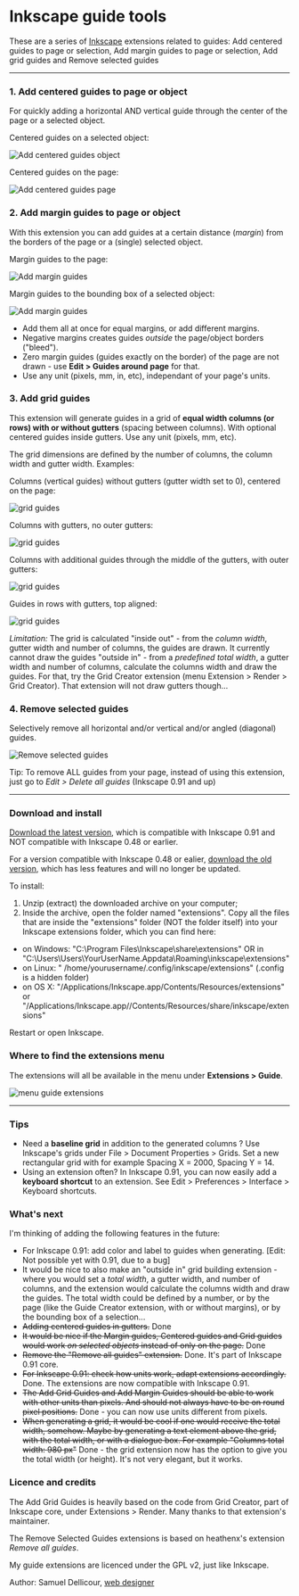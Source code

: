 Inkscape guide tools
===================

These are a series of [Inkscape](http://inkscape.org/) extensions related to guides: Add centered guides to page or selection, Add margin guides to page or selection, Add grid guides and Remove selected guides

-----

### 1. Add centered guides to page or object

For quickly adding a horizontal AND vertical guide through the center of the page or a selected object.

Centered guides on a selected object:

![Add centered guides object](img/centeredguides1.png)

Centered guides on the page:

![Add centered guides page](img/centeredguides2.png)

### 2. Add margin guides to page or object

With this extension you can add guides at a certain distance (_margin_) from the borders of the page or a (single) selected object. 

Margin guides to the page:

![Add margin guides](img/marginguides1.png)

Margin guides to the bounding box of a selected object:

![Add margin guides](img/marginguides2.png)

- Add them all at once for equal margins, or add different margins. 
- Negative margins creates guides _outside_ the page/object borders ("bleed"). 
- Zero margin guides (guides exactly on the border) of the page are not drawn - use **Edit > Guides around page** for that. 
- Use any unit (pixels, mm, in, etc), independant of your page's units.

### 3. Add grid guides

This extension will generate guides in a grid of **equal width columns (or rows) with or without gutters** (spacing between columns). With optional centered guides inside gutters. Use any unit (pixels, mm, etc).

The grid dimensions are defined by the number of columns, the column width and gutter width. Examples:

Columns (vertical guides) without gutters (gutter width set to 0), centered on the page:

![grid guides](img/gridguides1.png)

Columns with gutters, no outer gutters:

![grid guides](img/gridguides2.png)

Columns with additional guides through the middle of the gutters, with outer gutters:

![grid guides](img/gridguides3.png)

Guides in rows with gutters, top aligned:

![grid guides](img/gridguides4.png)

_Limitation:_ The grid is calculated "inside out" - from the _column width_, gutter width and number of columns, the guides are drawn. It currently cannot draw the guides "outside in" - from a _predefined total width_, a gutter width and number of columns, calculate the columns width and draw the guides. For that, try the Grid Creator extension (menu Extension > Render > Grid Creator). That extension will not draw gutters though...

### 4. Remove selected guides

Selectively remove all horizontal and/or vertical and/or angled (diagonal) guides. 

![Remove selected guides](img/removeselectedguides.png)

Tip: To remove ALL guides from your page, instead of using this extension, just go to *Edit > Delete all guides* (Inkscape 0.91 and up)

-----

### Download and install

[Download the latest version](https://github.com/sambody/inkscape-guide-tools/archive/master.zip), which is compatible with Inkscape 0.91 and NOT compatible with Inkscape 0.48 or earlier.

For a version compatible with Inkscape 0.48 or ealier, [download the old version](https://github.com/sambody/inkscape-guide-tools/archive/1.0.zip), which has less features and will no longer be updated.

To install:

1. Unzip (extract) the downloaded archive on your computer;
2. Inside the archive, open the folder named "extensions". Copy all the files that are inside the "extensions" folder (NOT the folder itself) into your Inkscape extensions folder, which you can find here:

- on Windows: "C:\Program Files\Inkscape\share\extensions" OR in "C:\Users\Users\YourUserName\.Appdata\Roaming\inkscape\extensions"
- on Linux: " /home/yourusername/.config/inkscape/extensions" (.config is a hidden folder)
- on OS X: "/Applications/Inkscape.app/Contents/Resources/extensions" or "/Applications/Inkscape.app//Contents/Resources/share/inkscape/extensions"

Restart or open Inkscape.

### Where to find the extensions menu

The extensions will all be available in the menu under **Extensions > Guide**.

![menu guide extensions](img/menu.png)

-----

### Tips

- Need a **baseline grid** in addition to the generated columns ? Use Inkscape's grids under File > Document Properties > Grids. Set a new rectangular grid with for example Spacing X = 2000, Spacing Y = 14.
- Using an extension often? In Inkscape 0.91, you can now easily add a **keyboard shortcut** to an extension. See Edit > Preferences > Interface > Keyboard shortcuts.

### What's next

I'm thinking of adding the following features in the future:

- For Inkscape 0.91: add color and label to guides when generating. [Edit: Not possible yet with 0.91, due to a bug]
- It would be nice to also make an "outside in" grid building extension - where you would set a _total width_, a gutter width, and number of columns, and the extension would calculate the columns width and draw the guides. The total width could be defined by a number, or by the page (like the Guide Creator extension, with or without margins), or by the bounding box of a selection...
- ~~Adding centered guides in gutters.~~ Done
- ~~It would be nice if the Margin guides, Centered guides and Grid guides would work _on selected objects_ instead of only on the page.~~ Done
- ~~Remove the "Remove all guides" extension.~~ Done. It's part of Inkscape 0.91 core.
- ~~For Inkscape 0.91: check how units work, adapt extensions accordingly.~~ Done. The extensions are now compatible with Inkscape 0.91.
- ~~The Add Grid Guides and Add Margin Guides should be able to work with other units than pixels. And should not always have to be on round pixel positions.~~  Done - you can now use units different from pixels.
- ~~When generating a grid, it would be cool if one would receive the total width, somehow. Maybe by generating a text element above the grid, with the total width, or with a dialogue box. For example "Columns total width: 980 px"~~ Done - the grid extension now has the option to give you the total width (or height). It's not very elegant, but it works.

### Licence and credits

The Add Grid Guides is heavily based on the code from Grid Creator, part of Inkscape core, under Extensions > Render. Many thanks to that extension's maintainer.

The Remove Selected Guides extensions is based on heathenx's extension _Remove all guides_.

My guide extensions are licenced under the GPL v2, just like Inkscape.

Author: Samuel Dellicour, [web designer](http://www.samplify.be/)
